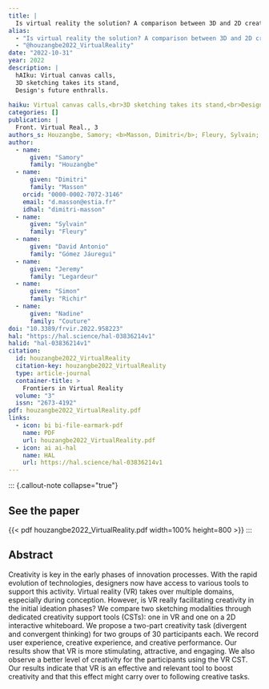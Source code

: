 ```yaml
---
title: |
  Is virtual reality the solution? A comparison between 3D and 2D creative sketching tools in the early design process
alias:
  - "Is virtual reality the solution? A comparison between 3D and 2D creative sketching tools in the early design process"
  - "@houzangbe2022_VirtualReality"
date: "2022-10-31"
year: 2022
description: |
  hAIku: Virtual canvas calls,
  3D sketching takes its stand,
  Design's future enthralls.
  
haiku: Virtual canvas calls,<br>3D sketching takes its stand,<br>Design's future enthralls.<br>
categories: []
publication: |
  Front. Virtual Real., 3 
authors_s: Houzangbe, Samory; <b>Masson, Dimitri</b>; Fleury, Sylvain; Gómez Jáuregui, David Antonio; Legardeur, Jeremy; Richir, Simon; Couture, Nadine
author: 
  - name: 
      given: "Samory"
      family: "Houzangbe" 
  - name: 
      given: "Dimitri"
      family: "Masson"
    orcid: "0000-0002-7072-3146" 
    email: "d.masson@estia.fr" 
    idhal: "dimitri-masson" 
  - name: 
      given: "Sylvain"
      family: "Fleury" 
  - name: 
      given: "David Antonio"
      family: "Gómez Jáuregui" 
  - name: 
      given: "Jeremy"
      family: "Legardeur" 
  - name: 
      given: "Simon"
      family: "Richir" 
  - name: 
      given: "Nadine"
      family: "Couture" 
doi: "10.3389/frvir.2022.958223"
hal: "https://hal.science/hal-03836214v1"
halid: "hal-03836214v1"
citation:
  id: houzangbe2022_VirtualReality
  citation-key: houzangbe2022_VirtualReality
  type: article-journal
  container-title: >
    Frontiers in Virtual Reality
  volume: "3"
  issn: "2673-4192"
pdf: houzangbe2022_VirtualReality.pdf
links:
  - icon: bi bi-file-earmark-pdf
    name: PDF
    url: houzangbe2022_VirtualReality.pdf
  - icon: ai ai-hal
    name: HAL
    url: https://hal.science/hal-03836214v1
---
```



::: {.callout-note collapse="true"}

## See the paper

{{< pdf houzangbe2022_VirtualReality.pdf width=100% height=800 >}} 
:::


## Abstract

<p>Creativity is key in the early phases of innovation processes. With the rapid evolution of technologies, designers now have access to various tools to support this activity. Virtual reality (VR) takes over multiple domains, especially during conception. However, is VR really facilitating creativity in the initial ideation phases? We compare two sketching modalities through dedicated creativity support tools (CSTs): one in VR and one on a 2D interactive whiteboard. We propose a two-part creativity task (divergent and convergent thinking) for two groups of 30 participants each. We record user experience, creative experience, and creative performance. Our results show that VR is more stimulating, attractive, and engaging. We also observe a better level of creativity for the participants using the VR CST. Our results indicate that VR is an effective and relevant tool to boost creativity and that this effect might carry over to following creative tasks.</p>
